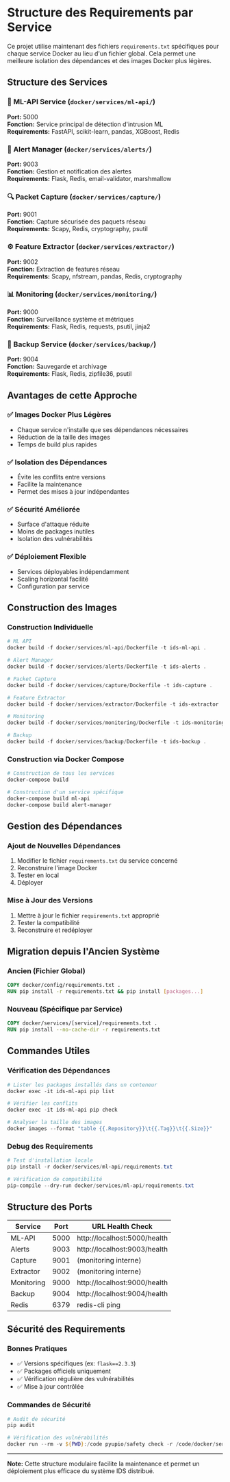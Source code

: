 # Structure des Requirements par Service

Ce projet utilise maintenant des fichiers `requirements.txt` spécifiques pour chaque service Docker au lieu d'un fichier global. Cela permet une meilleure isolation des dépendances et des images Docker plus légères.

## Structure des Services

### 📡 ML-API Service (`docker/services/ml-api/`)
**Port:** 5000  
**Fonction:** Service principal de détection d'intrusion ML  
**Requirements:** FastAPI, scikit-learn, pandas, XGBoost, Redis

### 🚨 Alert Manager (`docker/services/alerts/`)
**Port:** 9003  
**Fonction:** Gestion et notification des alertes  
**Requirements:** Flask, Redis, email-validator, marshmallow

### 🔍 Packet Capture (`docker/services/capture/`)
**Port:** 9001  
**Fonction:** Capture sécurisée des paquets réseau  
**Requirements:** Scapy, Redis, cryptography, psutil

### ⚙️ Feature Extractor (`docker/services/extractor/`)
**Port:** 9002  
**Fonction:** Extraction de features réseau  
**Requirements:** Scapy, nfstream, pandas, Redis, cryptography

### 📊 Monitoring (`docker/services/monitoring/`)
**Port:** 9000  
**Fonction:** Surveillance système et métriques  
**Requirements:** Flask, Redis, requests, psutil, jinja2

### 💾 Backup Service (`docker/services/backup/`)
**Port:** 9004  
**Fonction:** Sauvegarde et archivage  
**Requirements:** Flask, Redis, zipfile36, psutil

## Avantages de cette Approche

### ✅ Images Docker Plus Légères
- Chaque service n'installe que ses dépendances nécessaires
- Réduction de la taille des images
- Temps de build plus rapides

### ✅ Isolation des Dépendances
- Évite les conflits entre versions
- Facilite la maintenance
- Permet des mises à jour indépendantes

### ✅ Sécurité Améliorée
- Surface d'attaque réduite
- Moins de packages inutiles
- Isolation des vulnérabilités

### ✅ Déploiement Flexible
- Services déployables indépendamment
- Scaling horizontal facilité
- Configuration par service

## Construction des Images

### Construction Individuelle
```powershell
# ML API
docker build -f docker/services/ml-api/Dockerfile -t ids-ml-api .

# Alert Manager
docker build -f docker/services/alerts/Dockerfile -t ids-alerts .

# Packet Capture
docker build -f docker/services/capture/Dockerfile -t ids-capture .

# Feature Extractor
docker build -f docker/services/extractor/Dockerfile -t ids-extractor .

# Monitoring
docker build -f docker/services/monitoring/Dockerfile -t ids-monitoring .

# Backup
docker build -f docker/services/backup/Dockerfile -t ids-backup .
```

### Construction via Docker Compose
```powershell
# Construction de tous les services
docker-compose build

# Construction d'un service spécifique
docker-compose build ml-api
docker-compose build alert-manager
```

## Gestion des Dépendances

### Ajout de Nouvelles Dépendances
1. Modifier le fichier `requirements.txt` du service concerné
2. Reconstruire l'image Docker
3. Tester en local
4. Déployer

### Mise à Jour des Versions
1. Mettre à jour le fichier `requirements.txt` approprié
2. Tester la compatibilité
3. Reconstruire et redéployer

## Migration depuis l'Ancien Système

### Ancien (Fichier Global)
```dockerfile
COPY docker/config/requirements.txt .
RUN pip install -r requirements.txt && pip install [packages...]
```

### Nouveau (Spécifique par Service)
```dockerfile
COPY docker/services/[service]/requirements.txt .
RUN pip install --no-cache-dir -r requirements.txt
```

## Commandes Utiles

### Vérification des Dépendances
```powershell
# Lister les packages installés dans un conteneur
docker exec -it ids-ml-api pip list

# Vérifier les conflits
docker exec -it ids-ml-api pip check

# Analyser la taille des images
docker images --format "table {{.Repository}}\t{{.Tag}}\t{{.Size}}"
```

### Debug des Requirements
```powershell
# Test d'installation locale
pip install -r docker/services/ml-api/requirements.txt

# Vérification de compatibilité
pip-compile --dry-run docker/services/ml-api/requirements.txt
```

## Structure des Ports

| Service | Port | URL Health Check |
|---------|------|------------------|
| ML-API | 5000 | http://localhost:5000/health |
| Alerts | 9003 | http://localhost:9003/health |
| Capture | 9001 | (monitoring interne) |
| Extractor | 9002 | (monitoring interne) |
| Monitoring | 9000 | http://localhost:9000/health |
| Backup | 9004 | http://localhost:9004/health |
| Redis | 6379 | redis-cli ping |

## Sécurité des Requirements

### Bonnes Pratiques
- ✅ Versions spécifiques (ex: `flask==2.3.3`)
- ✅ Packages officiels uniquement
- ✅ Vérification régulière des vulnérabilités
- ✅ Mise à jour contrôlée

### Commandes de Sécurité
```powershell
# Audit de sécurité
pip audit

# Vérification des vulnérabilités
docker run --rm -v ${PWD}:/code pyupio/safety check -r /code/docker/services/ml-api/requirements.txt
```

---

**Note:** Cette structure modulaire facilite la maintenance et permet un déploiement plus efficace du système IDS distribué.
